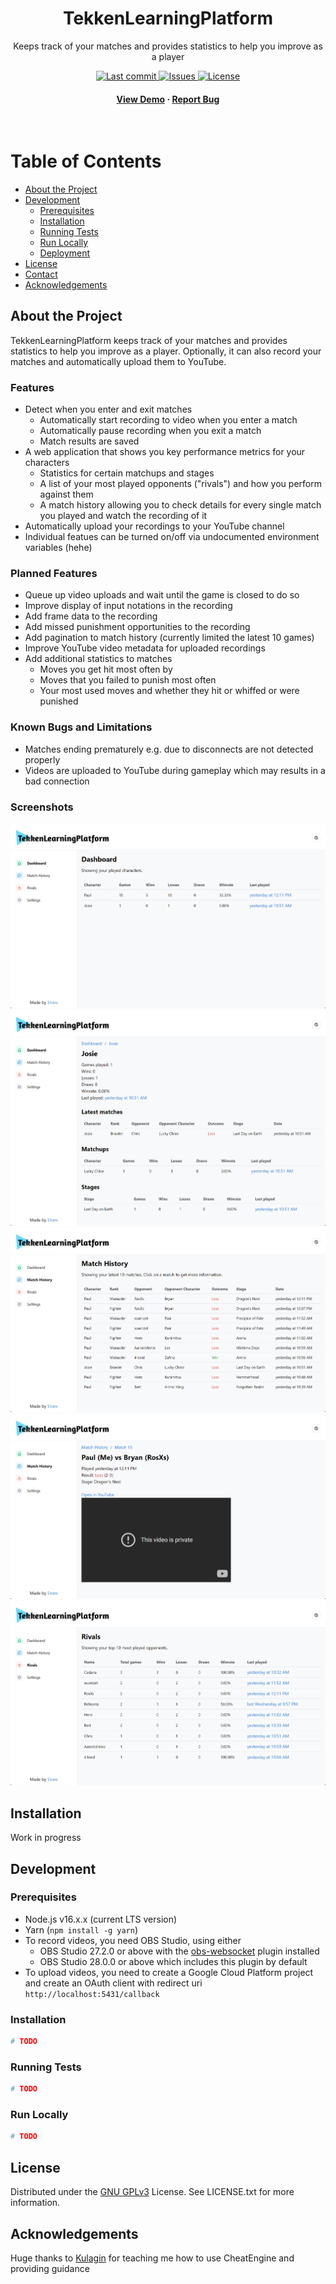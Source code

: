 <div align="center">
  <h1>TekkenLearningPlatform</h1>
  <p>Keeps track of your matches and provides statistics to help you improve as a player</p>
  
  <a href="https://github.com/marcelherd/TekkenLearningPlatform/commits/master">
    <img src="https://img.shields.io/github/last-commit/marcelherd/TekkenLearningPlatform" alt="Last commit" />
  </a>
  <a href="https://github.com/marcelherd/TekkenLearningPlatform/issues/">
    <img src="https://img.shields.io/github/issues/marcelherd/TekkenLearningPlatform" alt="Issues" />
  </a>
  <a href="https://github.com/marcelherd/TekkenLearningPlatform/blob/master/LICENSE.txt">
    <img src="https://img.shields.io/github/license/marcelherd/TekkenLearningPlatform" alt="License" />
  </a>
   
<h4>
    <a href="https://www.youtube.com/watch?v=TAY12rH-hs4">View Demo</a>
  <span> · </span>
    <a href="https://github.com/marcelherd/TekkenLearningPlatform/issues/">Report Bug</a>
  </h4>
</div>

<br />

# Table of Contents

- [About the Project](#about-the-project)
- [Development](#getting-started)
  - [Prerequisites](#prerequisites)
  - [Installation](#installation)
  - [Running Tests](#running-tests)
  - [Run Locally](#run-locally)
  - [Deployment](#deployment)
- [License](#license)
- [Contact](#contact)
- [Acknowledgements](#acknowledgements)

## About the Project

TekkenLearningPlatform keeps track of your matches and provides statistics to help you improve as a player. Optionally, it can also record your matches and automatically upload them to YouTube.

### Features

- Detect when you enter and exit matches
  - Automatically start recording to video when you enter a match
  - Automatically pause recording when you exit a match
  - Match results are saved
- A web application that shows you key performance metrics for your characters
  - Statistics for certain matchups and stages
  - A list of your most played opponents ("rivals") and how you perform against them
  - A match history allowing you to check details for every single match you played and watch the recording of it
- Automatically upload your recordings to your YouTube channel
- Individual featues can be turned on/off via undocumented environment variables (hehe)

### Planned Features

- Queue up video uploads and wait until the game is closed to do so
- Improve display of input notations in the recording
- Add frame data to the recording
- Add missed punishment opportunities to the recording
- Add pagination to match history (currently limited the latest 10 games)
- Improve YouTube video metadata for uploaded recordings
- Add additional statistics to matches
  - Moves you get hit most often by
  - Moves that you failed to punish most often
  - Your most used moves and whether they hit or whiffed or were punished

### Known Bugs and Limitations

- Matches ending prematurely e.g. due to disconnects are not detected properly
- Videos are uploaded to YouTube during gameplay which may results in a bad connection

### Screenshots

<img src="https://raw.githubusercontent.com/marcelherd/TekkenLearningPlatform/master/docs/dashboard.png" alt="Dashboard" />
<img src="https://raw.githubusercontent.com/marcelherd/TekkenLearningPlatform/master/docs/character_detail.png" alt="Character Statistics" />
<img src="https://raw.githubusercontent.com/marcelherd/TekkenLearningPlatform/master/docs/match_history.png" alt="Match History" />
<img src="https://raw.githubusercontent.com/marcelherd/TekkenLearningPlatform/master/docs/match_detail.png" alt="Match Details" />
<img src="https://raw.githubusercontent.com/marcelherd/TekkenLearningPlatform/master/docs/rivals.png" alt="Rivals" />

## Installation

Work in progress

## Development

### Prerequisites

- Node.js v16.x.x (current LTS version)
- Yarn (`npm install -g yarn`) 
- To record videos, you need OBS Studio, using either
  - OBS Studio 27.2.0 or above with the [obs-websocket](https://github.com/obsproject/obs-websocket/releases/tag/5.0.0-beta1) plugin installed
  - OBS Studio 28.0.0 or above which includes this plugin by default
- To upload videos, you need to create a Google Cloud Platform project and create an OAuth client with redirect uri `http://localhost:5431/callback`

### Installation

```sh
# TODO
```

### Running Tests

```sh
# TODO
```

### Run Locally

```sh
# TODO
```

## License

Distributed under the [GNU GPLv3](https://choosealicense.com/licenses/mit/) License. See LICENSE.txt for more information.


## Acknowledgements

Huge thanks to [Kulagin](https://github.com/KulaGGin) for teaching me how to use CheatEngine and providing guidance
